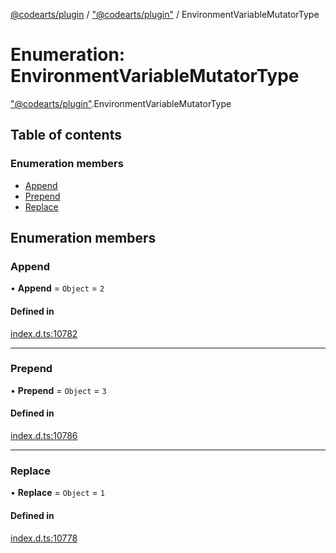 [@codearts/plugin](../README.md) / ["@codearts/plugin"](../modules/_codearts_plugin_.md) / EnvironmentVariableMutatorType

# Enumeration: EnvironmentVariableMutatorType

["@codearts/plugin"](../modules/_codearts_plugin_.md).EnvironmentVariableMutatorType

## Table of contents

### Enumeration members

- [Append](codearts_plugin_.EnvironmentVariableMutatorType.md#append)
- [Prepend](codearts_plugin_.EnvironmentVariableMutatorType.md#prepend)
- [Replace](codearts_plugin_.EnvironmentVariableMutatorType.md#replace)

## Enumeration members

### Append

• **Append** = `Object` = `2`

#### Defined in

[index.d.ts:10782](https://github.com/huaweicloud/cloudide-plugin-api/blob/3b0eee8/index.d.ts#L10782)

___

### Prepend

• **Prepend** = `Object` = `3`

#### Defined in

[index.d.ts:10786](https://github.com/huaweicloud/cloudide-plugin-api/blob/3b0eee8/index.d.ts#L10786)

___

### Replace

• **Replace** = `Object` = `1`

#### Defined in

[index.d.ts:10778](https://github.com/huaweicloud/cloudide-plugin-api/blob/3b0eee8/index.d.ts#L10778)
